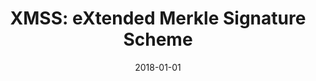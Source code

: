---
title: "XMSS: eXtended Merkle Signature Scheme"
collection: publications
permalink: /publication/2018-01-01-XMSS-eXtended-Merkle-Signature-Scheme
date: 2018-01-01
venue: 'RFC'
paperurl: 'https://doi.org/10.17487/RFC8391'
citation: ' Andreas Hulsing,  Denis Butin,  Stefan{-}Lukas Gazdag,  Joost Rijneveld,  David Mohaisen, &quot;XMSS: eXtended Merkle Signature Scheme.&quot; RFC, 2018.'
---